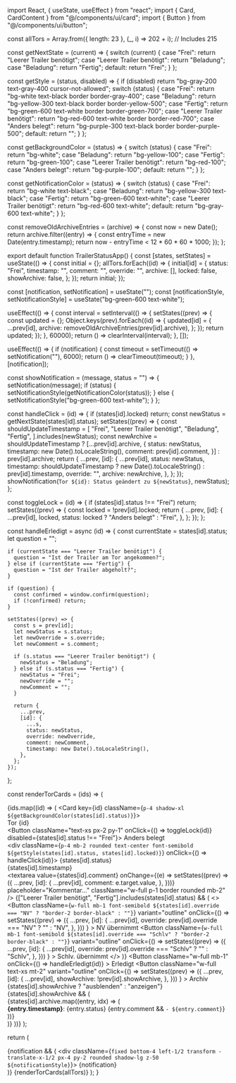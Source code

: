 import React, { useState, useEffect } from "react";
import { Card, CardContent } from "@/components/ui/card";
import { Button } from "@/components/ui/button";

const allTors = Array.from({ length: 23 }, (_, i) => 202 + i); // Includes 215

const getNextState = (current) => {
  switch (current) {
    case "Frei":
      return "Leerer Trailer benötigt";
    case "Leerer Trailer benötigt":
      return "Beladung";
    case "Beladung":
      return "Fertig";
    default:
      return "Frei";
  }
};

const getStyle = (status, disabled) => {
  if (disabled) return "bg-gray-200 text-gray-400 cursor-not-allowed";
  switch (status) {
    case "Frei":
      return "bg-white text-black border border-gray-400";
    case "Beladung":
      return "bg-yellow-300 text-black border border-yellow-500";
    case "Fertig":
      return "bg-green-600 text-white border border-green-700";
    case "Leerer Trailer benötigt":
      return "bg-red-600 text-white border border-red-700";
    case "Anders belegt":
      return "bg-purple-300 text-black border border-purple-500";
    default:
      return "";
  }
};

const getBackgroundColor = (status) => {
  switch (status) {
    case "Frei":
      return "bg-white";
    case "Beladung":
      return "bg-yellow-100";
    case "Fertig":
      return "bg-green-100";
    case "Leerer Trailer benötigt":
      return "bg-red-100";
    case "Anders belegt":
      return "bg-purple-100";
    default:
      return "";
  }
};

const getNotificationColor = (status) => {
  switch (status) {
    case "Frei":
      return "bg-white text-black";
    case "Beladung":
      return "bg-yellow-300 text-black";
    case "Fertig":
      return "bg-green-600 text-white";
    case "Leerer Trailer benötigt":
      return "bg-red-600 text-white";
    default:
      return "bg-gray-600 text-white";
  }
};

const removeOldArchiveEntries = (archive) => {
  const now = new Date();
  return archive.filter((entry) => {
    const entryTime = new Date(entry.timestamp);
    return now - entryTime < 12 * 60 * 60 * 1000;
  });
};

export default function TrailerStatusApp() {
  const [states, setStates] = useState(() => {
    const initial = {};
    allTors.forEach((id) => {
      initial[id] = {
        status: "Frei",
        timestamp: "",
        comment: "",
        override: "",
        archive: [],
        locked: false,
        showArchive: false,
      };
    });
    return initial;
  });

  const [notification, setNotification] = useState("");
  const [notificationStyle, setNotificationStyle] = useState("bg-green-600 text-white");

  useEffect(() => {
    const interval = setInterval(() => {
      setStates((prev) => {
        const updated = {};
        Object.keys(prev).forEach((id) => {
          updated[id] = {
            ...prev[id],
            archive: removeOldArchiveEntries(prev[id].archive),
          };
        });
        return updated;
      });
    }, 60000);
    return () => clearInterval(interval);
  }, []);

  useEffect(() => {
    if (notification) {
      const timeout = setTimeout(() => setNotification(""), 6000);
      return () => clearTimeout(timeout);
    }
  }, [notification]);

  const showNotification = (message, status = "") => {
    setNotification(message);
    if (status) {
      setNotificationStyle(getNotificationColor(status));
    } else {
      setNotificationStyle("bg-green-600 text-white");
    }
  };

  const handleClick = (id) => {
    if (states[id].locked) return;
    const newStatus = getNextState(states[id].status);
    setStates((prev) => {
      const shouldUpdateTimestamp = [
        "Frei",
        "Leerer Trailer benötigt",
        "Beladung",
        "Fertig",
      ].includes(newStatus);
      const newArchive = shouldUpdateTimestamp
        ? [...prev[id].archive, {
            status: newStatus,
            timestamp: new Date().toLocaleString(),
            comment: prev[id].comment,
          }]
        : prev[id].archive;
      return {
        ...prev,
        [id]: {
          ...prev[id],
          status: newStatus,
          timestamp: shouldUpdateTimestamp ? new Date().toLocaleString() : prev[id].timestamp,
          override: "",
          archive: newArchive,
        },
      };
    });
    showNotification(`Tor ${id}: Status geändert zu ${newStatus}`, newStatus);
  };

  const toggleLock = (id) => {
    if (states[id].status !== "Frei") return;
    setStates((prev) => {
      const locked = !prev[id].locked;
      return {
        ...prev,
        [id]: {
          ...prev[id],
          locked,
          status: locked ? "Anders belegt" : "Frei",
        },
      };
    });
  };

  const handleErledigt = async (id) => {
    const currentState = states[id].status;
    let question = "";

    if (currentState === "Leerer Trailer benötigt") {
      question = "Ist der Trailer am Tor angekommen?";
    } else if (currentState === "Fertig") {
      question = "Ist der Trailer abgeholt?";
    }

    if (question) {
      const confirmed = window.confirm(question);
      if (!confirmed) return;
    }

    setStates((prev) => {
      const s = prev[id];
      let newStatus = s.status;
      let newOverride = s.override;
      let newComment = s.comment;

      if (s.status === "Leerer Trailer benötigt") {
        newStatus = "Beladung";
      } else if (s.status === "Fertig") {
        newStatus = "Frei";
        newOverride = "";
        newComment = "";
      }

      return {
        ...prev,
        [id]: {
          ...s,
          status: newStatus,
          override: newOverride,
          comment: newComment,
          timestamp: new Date().toLocaleString(),
        },
      };
    });
  };

  const renderTorCards = (ids) => (
    <div className="grid grid-cols-1 md:grid-cols-3 gap-4">
      {ids.map((id) => (
        <Card key={id} className={`p-4 shadow-xl ${getBackgroundColor(states[id].status)}`}>
          <CardContent>
            <div className="flex justify-between items-center mb-2">
              <div className="text-lg font-bold">Tor {id}</div>
              <Button className="text-xs px-2 py-1" onClick={() => toggleLock(id)} disabled={states[id].status !== "Frei"}>
                Anders belegt
              </Button>
            </div>
            <div className={`p-4 mb-2 rounded text-center font-semibold ${getStyle(states[id].status, states[id].locked)}`}
                 onClick={() => handleClick(id)}>
              {states[id].status}
            </div>
            <div className="text-sm text-gray-600 mb-2">{states[id].timestamp}</div>
            <textarea
              value={states[id].comment}
              onChange={(e) => setStates((prev) => ({
                ...prev,
                [id]: {
                  ...prev[id],
                  comment: e.target.value,
                },
              }))}
              placeholder="Kommentar..."
              className="w-full p-1 border rounded mb-2"
            />
            {["Leerer Trailer benötigt", "Fertig"].includes(states[id].status) && (
              <>
                <Button
                  className={`w-full mb-1 font-semibold ${states[id].override === "NV" ? "border-2 border-black" : ""}`}
                  variant="outline"
                  onClick={() =>
                    setStates((prev) => ({
                      ...prev,
                      [id]: {
                        ...prev[id],
                        override: prev[id].override === "NV" ? "" : "NV",
                      },
                    }))
                  }
                >
                  NV übernimmt
                </Button>
                <Button
                  className={`w-full mb-1 font-semibold ${states[id].override === "Schlv" ? "border-2 border-black" : ""}`}
                  variant="outline"
                  onClick={() =>
                    setStates((prev) => ({
                      ...prev,
                      [id]: {
                        ...prev[id],
                        override: prev[id].override === "Schlv" ? "" : "Schlv",
                      },
                    }))
                  }
                >
                  Schlv. übernimmt
                </Button>
              </>
            )}
            <Button
              className="w-full mb-1"
              onClick={() => handleErledigt(id)}
            >
              Erledigt
            </Button>
            <Button
              className="w-full text-xs mt-2"
              variant="outline"
              onClick={() =>
                setStates((prev) => ({
                  ...prev,
                  [id]: {
                    ...prev[id],
                    showArchive: !prev[id].showArchive,
                  },
                }))
              }
            >
              Archiv {states[id].showArchive ? "ausblenden" : "anzeigen"}
            </Button>
            {states[id].showArchive && (
              <div className="mt-2 text-sm border-t pt-2">
                {states[id].archive.map((entry, idx) => (
                  <div key={idx} className="mb-1">
                    <strong>{entry.timestamp}</strong>: {entry.status} {entry.comment && `- ${entry.comment}`}
                  </div>
                ))}
              </div>
            )}
          </CardContent>
        </Card>
      ))}
    </div>
  );

  return (
    <div className="p-6">
      {notification && (
        <div className={`fixed bottom-4 left-1/2 transform -translate-x-1/2 px-4 py-2 rounded shadow-lg z-50 ${notificationStyle}`}>
          {notification}
        </div>
      )}
      {renderTorCards(allTors)}
    </div>
  );
}
